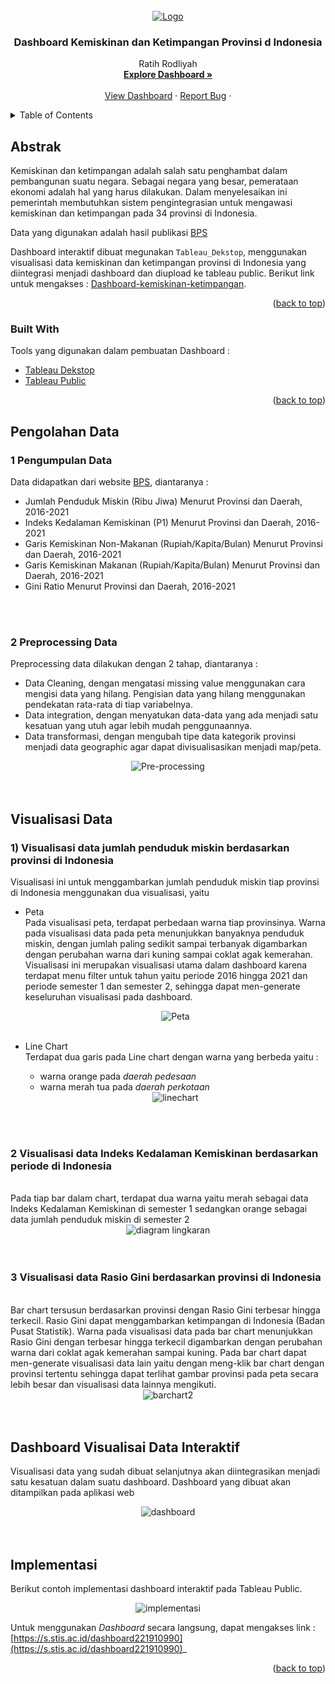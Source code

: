 <div id="top"></div>
<!--
*** Thanks for checking out the Best-README-Template. If you have a suggestion
*** that would make this better, please fork the repo and create a pull request
*** or simply open an issue with the tag "enhancement".
*** Don't forget to give the project a star!
*** Thanks again! Now go create something AMAZING! :D
-->



<!-- PROJECT SHIELDS -->
<!--
*** I'm using markdown "reference style" links for readability.
*** Reference links are enclosed in brackets [ ] instead of parentheses ( ).
*** See the bottom of this document for the declaration of the reference variables
*** for contributors-url, forks-url, etc. This is an optional, concise syntax you may use.
*** https://www.markdownguide.org/basic-syntax/#reference-style-links
-->


<!-- PROJECT LOGO -->
<br />
<div align="center">
  <a href="https://github.com/ratihrdlyh/dashboard-kemiskinan-dan-ketimpangan-Provinsi-Indonesia">
    <img src="images/dashboarrd.png" alt="Logo">
  </a>

  <h3 align="center">Dashboard Kemiskinan dan Ketimpangan Provinsi d Indonesia</h3>

  <p align="center">
    Ratih Rodliyah
    <br />
    <a href="https://public.tableau.com/app/profile/ratih.rodliyah/viz/KemisikinanIndonesiaTahun2016-2021/Dashboard1?publish=yes"><strong>Explore Dashboard »</strong></a>
    <br />
    <br />
    <a href="https://public.tableau.com/app/profile/ratih.rodliyah/viz/KemisikinanIndonesiaTahun2016-2021/Dashboard1?publish=yes">View Dashboard</a>
    ·
    <a href="https://github.com/ratihrdlyh/dashboard-kemiskinan-dan-ketimpangan-Provinsi-Indonesia">Report Bug</a>
    ·
  </p>
</div>



<!-- TABLE OF CONTENTS -->
<details>
  <summary>Table of Contents</summary>
  <ol>
    <li>
      <a href="#abstrak">Abstrak</a>
      <ul>
        <li><a href="#built-with">Built With</a></li>
      </ul>
    </li>
    <li>
      <a href="#pengolahan-data">Pengolahan Data</a>
      <ul>
        <li><a href="#1-pengumpulan-data">Pengumpulan Data</a></li>
        <li><a href="#2-preprocessing-data">Preprocessing Data</a></li>
      </ul>
    </li>
    <li>
      <a href="#visualisasi-data">Visualisasi Data</a></li>
      <ul>
        <li><a href="#1-visualisasi-data-jumlah-penduduk-miskin-berdasarkan-provinsi-di-indonesia">Visualisasi data jumlah penduduk miskin berdasarkan provinsi di  Indonesia</br></a></li>
        <li><a href="#2-visualisasi-data-indeks-kedalaman-kemiskinan-berdasarkan-periode-di-indonesia">Visualisasi data Indeks Kedalaman Kemiskinan berdasarkan periode di Indonesia</br></a></li>
        <li><a href="#3-visualisasi-data-rasio-gini-berdasarkan-provinsi-di-indonesia">Visualisasi data Rasio Gini berdasarkan provinsi di Indonesia</br></a></li>
      </ul>
    <li><a href="#dashboard-visualisai-data-interaktif">Dashboard Visualisai Data Interaktif</br></a></li>
    <li><a href="#implementasi">Implementasi</a></li>
  </ol>
</details>



<!-- ABOUT THE PROJECT -->
## Abstrak


Kemiskinan dan ketimpangan adalah salah satu penghambat dalam pembangunan suatu negara. Sebagai negara yang besar, pemerataan ekonomi adalah hal yang harus dilakukan. Dalam menyelesaikan ini pemerintah membutuhkan sistem pengintegrasian untuk mengawasi kemiskinan dan ketimpangan pada 34 provinsi di Indonesia.

Data yang digunakan adalah hasil publikasi [BPS](https://www.bps.go.id/)

Dashboard interaktif dibuat megunakan `Tableau_Dekstop`, menggunakan visualisasi data kemiskinan dan ketimpangan provinsi di Indonesia yang diintegrasi menjadi dashboard dan diupload ke tableau public. Berikut link untuk mengakses :   [Dashboard-kemiskinan-ketimpangan](https://public.tableau.com/app/profile/ratih.rodliyah/viz/KemisikinanIndonesiaTahun2016-2021/Dashboard1?publish=yes).

<p align="right">(<a href="#top">back to top</a>)</p>



### Built With

Tools yang digunakan dalam pembuatan Dashboard :

* [Tableau Dekstop](https://nextjs.org/)
* [Tableau Public](https://reactjs.org/)

<p align="right">(<a href="#top">back to top</a>)</p>



<!-- GETTING STARTED -->
## Pengolahan Data
### 1 Pengumpulan Data

Data didapatkan dari website [BPS](https://www.bps.go.id/), diantaranya :
* Jumlah Penduduk Miskin (Ribu Jiwa) Menurut Provinsi dan Daerah, 2016-2021
* Indeks Kedalaman Kemiskinan (P1) Menurut Provinsi dan Daerah, 2016-2021
* Garis Kemiskinan Non-Makanan (Rupiah/Kapita/Bulan) Menurut Provinsi dan Daerah, 2016-2021
* Garis Kemiskinan Makanan (Rupiah/Kapita/Bulan) Menurut Provinsi dan Daerah, 2016-2021
* Gini Ratio Menurut Provinsi dan Daerah, 2016-2021
</br>
</br>

### 2 Preprocessing Data

Preprocessing data dilakukan  dengan 2 tahap, diantaranya :
* Data Cleaning, dengan mengatasi missing value menggunakan cara mengisi data yang hilang. Pengisian data yang hilang menggunakan pendekatan rata-rata di tiap variabelnya. 
* Data integration, dengan menyatukan data-data yang ada menjadi satu kesatuan yang utuh agar lebih mudah penggunaannya.
* Data transformasi, dengan mengubah tipe data kategorik provinsi menjadi data geographic agar dapat divisualisasikan menjadi map/peta. 
<div align="center">
<img src="images/pre.png" alt="Pre-processing">
</div>
</br>
</br>


## Visualisasi Data

### 1)	Visualisasi data jumlah penduduk miskin berdasarkan provinsi di Indonesia
Visualisasi ini untuk menggambarkan jumlah penduduk miskin tiap provinsi di Indonesia menggunakan dua visualisasi, yaitu 

* Peta</br>
  Pada visualisasi peta, terdapat perbedaan warna tiap provinsinya. Warna pada visualisasi data pada peta menunjukkan banyaknya penduduk miskin, dengan jumlah paling sedikit sampai terbanyak digambarkan dengan perubahan warna dari kuning sampai coklat agak kemerahan. Visualisasi ini merupakan visualisasi utama dalam dashboard karena terdapat menu filter untuk tahun yaitu periode 2016 hingga 2021 dan periode semester 1 dan semester 2, sehingga dapat men-generate keseluruhan visualisasi pada dashboard.
  <div align="center">
  <img src="images/peta.png" alt="Peta">
  </div>
  </br>

* Line Chart</br>
  Terdapat dua garis pada Line chart dengan warna yang berbeda yaitu :
  - warna orange pada _daerah pedesaan_  
  - warna merah tua pada _daerah perkotaan_
  <div align="center">
  <img src="images/line.png" alt="linechart">
  </div>
</br>
</br>

### 2	Visualisasi data Indeks Kedalaman Kemiskinan berdasarkan periode di Indonesia
</br>
Pada tiap bar dalam chart, terdapat dua warna yaitu merah sebagai data Indeks Kedalaman Kemiskinan di semester 1 sedangkan  orange sebagai data jumlah penduduk miskin di semester 2
<div align="center">
<img src="images/ling.png" alt="diagram lingkaran">
</div>
</br>
</br>

### 3	Visualisasi data Rasio Gini berdasarkan provinsi di Indonesia
</br>
Bar chart tersusun berdasarkan provinsi dengan Rasio Gini terbesar hingga terkecil. Rasio Gini dapat menggambarkan ketimpangan di Indonesia (Badan Pusat Statistik). Warna pada visualisasi data pada bar chart menunjukkan Rasio Gini dengan terbesar hingga terkecil digambarkan dengan perubahan warna dari coklat agak kemerahan sampai kuning. Pada bar chart dapat men-generate visualisasi data lain yaitu dengan meng-klik bar chart dengan provinsi tertentu sehingga dapat terlihat gambar provinsi pada peta secara lebih besar dan visualisasi data lainnya mengikuti.
<div align="center">
<img src="images/bar2.png" alt="barchart2">
</div>
</br>
</br>

## Dashboard Visualisai Data Interaktif
Visualisasi data yang sudah dibuat selanjutnya akan diintegrasikan menjadi satu kesatuan dalam suatu dashboard. Dashboard yang dibuat akan ditampilkan pada aplikasi web 
<div align="center">
<img src="images/dashboarrd.png" alt="dashboard">
</div>
</br>
</br>

## Implementasi

Berikut contoh implementasi dashboard interaktif pada Tableau Public. 
<div align="center">
<img src="images/imp.png" alt="implementasi">
</div>

Untuk menggunakan _Dashboard_ secara langsung, dapat mengakses link : [https://s.stis.ac.id/dashboard221910990](https://s.stis.ac.id/dashboard221910990)_

<p align="right">(<a href="#top">back to top</a>)</p>

